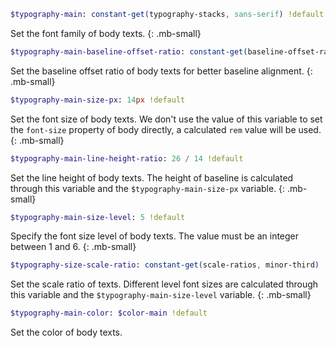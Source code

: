 ``` sass
$typography-main: constant-get(typography-stacks, sans-serif) !default
```
Set the font family of body texts.
{: .mb-small}

``` sass
$typography-main-baseline-offset-ratio: constant-get(baseline-offset-ratios, "Helvetica Neue") !default
```
Set the baseline offset ratio of body texts for better baseline alignment.
{: .mb-small}

``` sass
$typography-main-size-px: 14px !default
```
Set the font size of body texts. We don't use the value of this variable to set the `font-size` property of body directly, a calculated `rem` value will be used.
{: .mb-small}

``` sass
$typography-main-line-height-ratio: 26 / 14 !default
```
Set the line height of body texts. The height of baseline is calculated through this variable and the `$typography-main-size-px` variable.
{: .mb-small}

``` sass
$typography-main-size-level: 5 !default
```
Specify the font size level of body texts. The value must be an integer between 1 and 6.
{: .mb-small}

``` sass
$typography-size-scale-ratio: constant-get(scale-ratios, minor-third) !default
```
Set the scale ratio of texts. Different level font sizes are calculated through this variable and the `$typography-main-size-level` variable.
{: .mb-small}

``` sass
$typography-main-color: $color-main !default
```
Set the color of body texts.